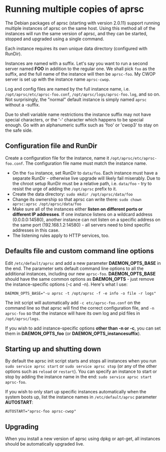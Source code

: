 
Running multiple copies of aprsc
===================================

The Debian packages of aprsc (starting with version 2.0.11) support running
multiple instances of aprsc on the same host.  Using this method all of the
instances will run the same version of aprsc, and they can be started,
stopped and upgraded using a single command.

Each instance requires its own unique data directory (configured with RunDir).

Instances are named with a suffix. Let's say you want to run a second server
named **FOO** in addition to the regular one.  We shall pick `foo` as the
suffix, and the full name of the instance will then be `aprsc-foo`.  My CWOP
server is set up with the instance name `aprsc-cwop`.

Log and config files are named by the full instance name, i.e. 
`/opt/aprsc/etc/aprsc-foo.conf`, `/opt/aprsc/logs/aprsc-foo.log`, and so on. 
Not surprisingly, the "normal" default instance is simply named `aprsc`
without a -suffix.

Due to shell variable name restrictions the instance suffix may not have
special characters, or the '-' character which happens to be special enough. 
Go with an alphanumeric suffix such as 'foo' or 'cwop3' to stay on the safe
side.


Configuration file and RunDir
--------------------------------

Create a configuration file for the instance, name it
`/opt/aprsc/etc/aprsc-foo.conf`.  The configuration file name must match the
instance name.

* On the `foo` instance, set RunDir to `data/foo`. Each instance must
  have a separate RunDir - otherwise live upgrade will likely fail
  miserably.  Due to the chroot setup RunDir must be a relative path,
  i.e. `data/foo` - try to resist the urge of adding the `/opt/aprsc`
  prefix to it.
* Create the data directory:
  `sudo mkdir /opt/aprsc/data/foo`
* Change its ownership so that aprsc can write there:
  `sudo chown aprsc:aprsc /opt/aprsc/data/foo`
* Make sure all of the instances either **listen on different ports or
  different IP addresses**.  If one instance listens on a wildcard address
  (0.0.0.0:14580), another instance can not listen on a specific address
  on the same port (192.168.1.2:14580) - all servers need to bind
  specific addresses in this case.
* The listening rules apply to HTTP services, too.


Defaults file and custom command line options
------------------------------------------------

Edit `/etc/default/aprsc` and add a new parameter **DAEMON_OPTS_BASE** in
the end.  The parameter sets default command line options to all the
additional instances, including our new `aprsc-foo`.  **DAEMON_OPTS_BASE**
should have the same common options as **DAEMON_OPTS** - just remove the
instance-specific options (-c and -n).  Here's what I use:

    DAEMON_OPTS_BASE="-u aprsc -t /opt/aprsc -f -e info -o file -r logs"

The init script will automatically add `-c etc/aprsc-foo.conf` on the
command line so that aprsc will find the correct configuration file, and `-n
aprsc-foo` so that the instance will have its own log and pid files in
`/opt/aprsc/logs`.

If you wish to add instance-specific options **other than -n or -c**, you
can set them in **DAEMON_OPTS_foo** (or **DAEMON_OPTS_instancesuffix**).


Starting up and shutting down
--------------------------------

By default the aprsc init script starts and stops all instances when you run
`sudo service aprsc start` or `sudo service aprsc stop` (or any of the other
options such as `reload` or `restart`).  You can specify an instance to
start or stop by adding the instance name in the end: `sudo service aprsc
start aprsc-foo`.

If you wish to only start up specific instances automatically when the
system boots up, list the instance names in `/etc/default/aprsc` parameter
**AUTOSTART**:

    AUTOSTART="aprsc-foo aprsc-cwop"


Upgrading
------------

When you install a new version of aprsc using dpkg or apt-get, all instances
should be automatically upgraded live.

